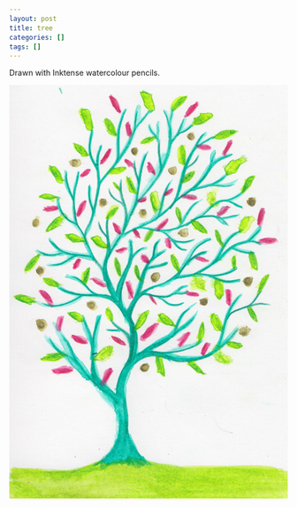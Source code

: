 ```yaml
---
layout: post
title: tree
categories: []
tags: []
---
```


Drawn with Inktense watercolour pencils.

[![alt](/assets/img/blog/2018/tree-watercolour-1200w.jpg)](/assets/img/blog/2018/tree-watercolour-1200w.jpg)
